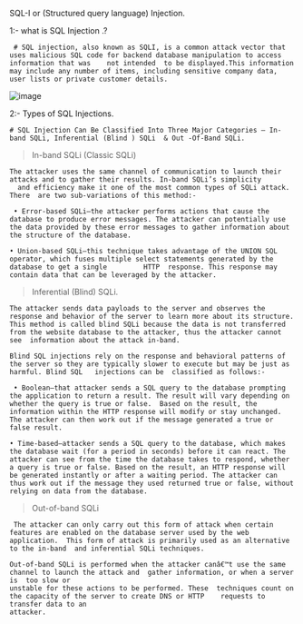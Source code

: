 SQL-I or (Structured query language) Injection.

1:- what is SQL Injection .?
     
     # SQL injection, also known as SQLI, is a common attack vector that uses malicious SQL code for backend database manipulation to access information that was    not intended  to be displayed.This information may include any number of items, including sensitive company data, user lists or private customer details.
  ![image](https://user-images.githubusercontent.com/80889609/157209037-e92598ba-9b54-4cba-a298-dd8d8fd12e3a.png)
       
2:- Types of SQL Injections.
 
    # SQL Injection Can Be Classified Into Three Major Categories – In-band SQLi, Inferential (Blind ) SQLi  & Out -Of-Band SQLi.

>In-band SQLi (Classic SQLi) 
  
    The attacker uses the same channel of communication to launch their  attacks and to gather their results. In-band SQLi’s simplicity 
      and efficiency make it one of the most common types of SQLi attack. There  are two sub-variations of this method:-
      
     • Error-based SQLi—the attacker performs actions that cause the database to produce error messages. The attacker can potentially use the data provided by these error messages to gather information about the structure of the database.

    • Union-based SQLi—this technique takes advantage of the UNION SQL operator, which fuses multiple select statements generated by the database to get a single         HTTP  response. This response may contain data that can be leveraged by the attacker.
      
 >Inferential (Blind) SQLi.
 
    The attacker sends data payloads to the server and observes the  response and behavior of the server to learn more about its structure.  This method is called blind SQLi because the data is not transferred  from the website database to the attacker, thus the attacker cannot see  information about the attack in-band.

    Blind SQL injections rely on the response and behavioral patterns of  the server so they are typically slower to execute but may be just as  harmful. Blind SQL   injections can be  classified as follows:-
    
     • Boolean—that attacker sends a SQL query to the database prompting the application to return a result. The result will vary depending on whether the query is true or false.  Based on the result, the information within the HTTP response will modify or stay unchanged. The attacker can then work out if the message generated a true or false result.

    • Time-based—attacker sends a SQL query to the database, which makes the database wait (for a period in seconds) before it can react. The attacker can see from the time the database takes to respond, whether a query is true or false. Based on the result, an HTTP response will be generated instantly or after a waiting period. The attacker can thus work out if the message they used returned true or false, without relying on data from the database.
     
   >Out-of-band SQLi   
     
     The attacker can only carry out this form of attack when certain  features are enabled on the database server used by the web application.  This form of attack is primarily used as an alternative to the in-band  and inferential SQLi techniques. 

    Out-of-band SQLi is performed when the attacker canâ€™t use the same  channel to launch the attack and  gather information, or when a server is  too slow or  
    unstable for these actions to be performed. These  techniques count on the capacity of the server to create DNS or HTTP    requests to transfer data to an 
    attacker.

